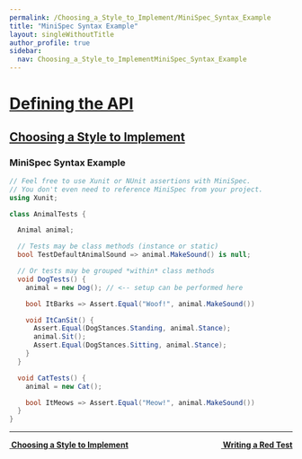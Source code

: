 ```yaml
---
permalink: /Choosing_a_Style_to_Implement/MiniSpec_Syntax_Example
title: "MiniSpec Syntax Example"
layout: singleWithoutTitle
author_profile: true
sidebar:
  nav: Choosing_a_Style_to_ImplementMiniSpec_Syntax_Example
---
```


<h1><a href="/Defining_the_API">Defining the API</a></h1>

<h2><a href="/Choosing_a_Style_to_Implement">Choosing a Style to Implement</a></h2>

### MiniSpec Syntax Example

```cs
// Feel free to use Xunit or NUnit assertions with MiniSpec.
// You don't even need to reference MiniSpec from your project.
using Xunit;

class AnimalTests {

  Animal animal;

  // Tests may be class methods (instance or static)
  bool TestDefaultAnimalSound => animal.MakeSound() is null;

  // Or tests may be grouped *within* class methods
  void DogTests() {
    animal = new Dog(); // <-- setup can be performed here

    bool ItBarks => Assert.Equal("Woof!", animal.MakeSound())

    void ItCanSit() {
      Assert.Equal(DogStances.Standing, animal.Stance);
      animal.Sit();
      Assert.Equal(DogStances.Sitting, animal.Stance);
    }
  }

  void CatTests() {
    animal = new Cat();

    bool ItMeows => Assert.Equal("Meow!", animal.MakeSound())
  }
}
```


---

<a class="reading-navigation next" href="/Writing_a_Red_Test" style="float: right;"><i class="fas fa-arrow-alt-circle-right"></i><strong> &nbsp;Writing a Red Test</strong></a><a class="reading-navigation previous" href="/Choosing_a_Style_to_Implement"><i class="fas fa-arrow-alt-circle-left"></i><strong> &nbsp;Choosing a Style to Implement</strong></a>